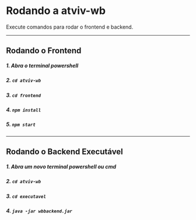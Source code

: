 # Rodando a atviv-wb
Execute comandos para rodar o frontend e backend.
<hr>

## Rodando o Frontend
##### 1. Abra o terminal powershell
##### 2. `cd atviv-wb`
##### 3. `cd frontend`
##### 4. `npm install`
##### 5. `npm start`
<hr>

## Rodando o Backend Executável
##### 1. Abra um novo terminal powershell ou cmd
##### 2. `cd atviv-wb`
##### 3. `cd executavel`
##### 4. `java -jar wbbackend.jar`
